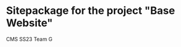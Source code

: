 Sitepackage for the project "Base Website"
==============================================================

CMS SS23
Team G
